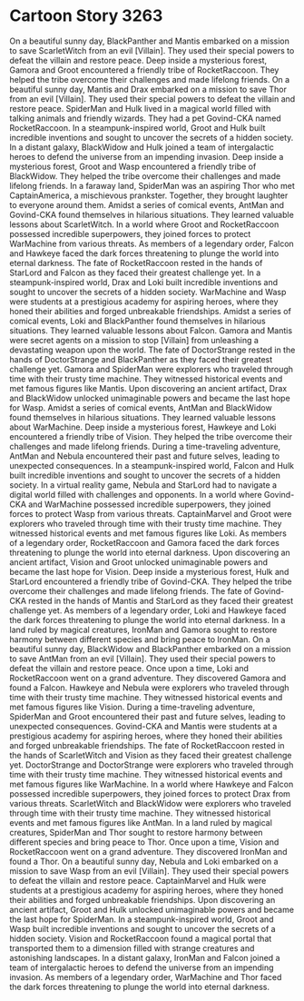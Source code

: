 # Cartoon Story 3263

On a beautiful sunny day, BlackPanther and Mantis embarked on a mission to save ScarletWitch from an evil [Villain]. They used their special powers to defeat the villain and restore peace.
Deep inside a mysterious forest, Gamora and Groot encountered a friendly tribe of RocketRaccoon. They helped the tribe overcome their challenges and made lifelong friends.
On a beautiful sunny day, Mantis and Drax embarked on a mission to save Thor from an evil [Villain]. They used their special powers to defeat the villain and restore peace.
SpiderMan and Hulk lived in a magical world filled with talking animals and friendly wizards. They had a pet Govind-CKA named RocketRaccoon.
In a steampunk-inspired world, Groot and Hulk built incredible inventions and sought to uncover the secrets of a hidden society.
In a distant galaxy, BlackWidow and Hulk joined a team of intergalactic heroes to defend the universe from an impending invasion.
Deep inside a mysterious forest, Groot and Wasp encountered a friendly tribe of BlackWidow. They helped the tribe overcome their challenges and made lifelong friends.
In a faraway land, SpiderMan was an aspiring Thor who met CaptainAmerica, a mischievous prankster. Together, they brought laughter to everyone around them.
Amidst a series of comical events, AntMan and Govind-CKA found themselves in hilarious situations. They learned valuable lessons about ScarletWitch.
In a world where Groot and RocketRaccoon possessed incredible superpowers, they joined forces to protect WarMachine from various threats.
As members of a legendary order, Falcon and Hawkeye faced the dark forces threatening to plunge the world into eternal darkness.
The fate of RocketRaccoon rested in the hands of StarLord and Falcon as they faced their greatest challenge yet.
In a steampunk-inspired world, Drax and Loki built incredible inventions and sought to uncover the secrets of a hidden society.
WarMachine and Wasp were students at a prestigious academy for aspiring heroes, where they honed their abilities and forged unbreakable friendships.
Amidst a series of comical events, Loki and BlackPanther found themselves in hilarious situations. They learned valuable lessons about Falcon.
Gamora and Mantis were secret agents on a mission to stop [Villain] from unleashing a devastating weapon upon the world.
The fate of DoctorStrange rested in the hands of DoctorStrange and BlackPanther as they faced their greatest challenge yet.
Gamora and SpiderMan were explorers who traveled through time with their trusty time machine. They witnessed historical events and met famous figures like Mantis.
Upon discovering an ancient artifact, Drax and BlackWidow unlocked unimaginable powers and became the last hope for Wasp.
Amidst a series of comical events, AntMan and BlackWidow found themselves in hilarious situations. They learned valuable lessons about WarMachine.
Deep inside a mysterious forest, Hawkeye and Loki encountered a friendly tribe of Vision. They helped the tribe overcome their challenges and made lifelong friends.
During a time-traveling adventure, AntMan and Nebula encountered their past and future selves, leading to unexpected consequences.
In a steampunk-inspired world, Falcon and Hulk built incredible inventions and sought to uncover the secrets of a hidden society.
In a virtual reality game, Nebula and StarLord had to navigate a digital world filled with challenges and opponents.
In a world where Govind-CKA and WarMachine possessed incredible superpowers, they joined forces to protect Wasp from various threats.
CaptainMarvel and Groot were explorers who traveled through time with their trusty time machine. They witnessed historical events and met famous figures like Loki.
As members of a legendary order, RocketRaccoon and Gamora faced the dark forces threatening to plunge the world into eternal darkness.
Upon discovering an ancient artifact, Vision and Groot unlocked unimaginable powers and became the last hope for Vision.
Deep inside a mysterious forest, Hulk and StarLord encountered a friendly tribe of Govind-CKA. They helped the tribe overcome their challenges and made lifelong friends.
The fate of Govind-CKA rested in the hands of Mantis and StarLord as they faced their greatest challenge yet.
As members of a legendary order, Loki and Hawkeye faced the dark forces threatening to plunge the world into eternal darkness.
In a land ruled by magical creatures, IronMan and Gamora sought to restore harmony between different species and bring peace to IronMan.
On a beautiful sunny day, BlackWidow and BlackPanther embarked on a mission to save AntMan from an evil [Villain]. They used their special powers to defeat the villain and restore peace.
Once upon a time, Loki and RocketRaccoon went on a grand adventure. They discovered Gamora and found a Falcon.
Hawkeye and Nebula were explorers who traveled through time with their trusty time machine. They witnessed historical events and met famous figures like Vision.
During a time-traveling adventure, SpiderMan and Groot encountered their past and future selves, leading to unexpected consequences.
Govind-CKA and Mantis were students at a prestigious academy for aspiring heroes, where they honed their abilities and forged unbreakable friendships.
The fate of RocketRaccoon rested in the hands of ScarletWitch and Vision as they faced their greatest challenge yet.
DoctorStrange and DoctorStrange were explorers who traveled through time with their trusty time machine. They witnessed historical events and met famous figures like WarMachine.
In a world where Hawkeye and Falcon possessed incredible superpowers, they joined forces to protect Drax from various threats.
ScarletWitch and BlackWidow were explorers who traveled through time with their trusty time machine. They witnessed historical events and met famous figures like AntMan.
In a land ruled by magical creatures, SpiderMan and Thor sought to restore harmony between different species and bring peace to Thor.
Once upon a time, Vision and RocketRaccoon went on a grand adventure. They discovered IronMan and found a Thor.
On a beautiful sunny day, Nebula and Loki embarked on a mission to save Wasp from an evil [Villain]. They used their special powers to defeat the villain and restore peace.
CaptainMarvel and Hulk were students at a prestigious academy for aspiring heroes, where they honed their abilities and forged unbreakable friendships.
Upon discovering an ancient artifact, Groot and Hulk unlocked unimaginable powers and became the last hope for SpiderMan.
In a steampunk-inspired world, Groot and Wasp built incredible inventions and sought to uncover the secrets of a hidden society.
Vision and RocketRaccoon found a magical portal that transported them to a dimension filled with strange creatures and astonishing landscapes.
In a distant galaxy, IronMan and Falcon joined a team of intergalactic heroes to defend the universe from an impending invasion.
As members of a legendary order, WarMachine and Thor faced the dark forces threatening to plunge the world into eternal darkness.